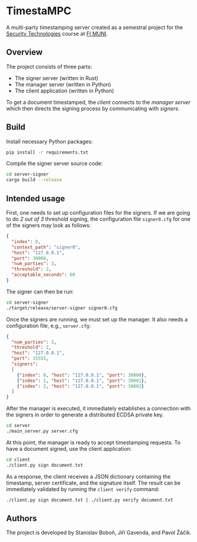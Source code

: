 # TimestaMPC
A multi-party timestamping server created as a semestral project for the
[Security Technologies](https://is.muni.cz/predmet/fi/jaro2022/PV204) course
at [FI MUNI](https://www.fi.muni.cz/).

## Overview
The project consists of three parts:
- The signer server (written in Rust)
- The manager server (written in Python)
- The client application (written in Python)

To get a document timestamped, the _client_ connects to the _manager server_
which then directs the signing process by communicating with _signers_.

## Build
Install necessary Python packages:
```bash
pip install -r requirements.txt
```
Compile the signer server source code:
```bash
cd server-signer
cargo build --release
```
## Intended usage
First, one needs to set up configuration files for the signers.
If we are going to do _2 out of 3_ threshold signing, the configuration
file `signer0.cfg` for one of the signers may look as follows:
```json
{
  "index": 0,
  "context_path": "signer0",
  "host": "127.0.0.1",
  "port": 30000,
  "num_parties": 3,
  "threshold": 2,
  "acceptable_seconds": 60
}
```
The signer can then be run:
```bash
cd server-signer
./target/release/server-signer signer0.cfg
```
Once the signers are running, we must set up the manager. It also needs
a configuration file, e.g., `server.cfg`:
```json
{
  "num_parties": 3,
  "threshold": 2,
  "host": "127.0.0.1",
  "port": 15555,
  "signers":
  [
    {"index": 0, "host": "127.0.0.1", "port": 30000},
    {"index": 1, "host": "127.0.0.1", "port": 30001},
    {"index": 2, "host": "127.0.0.1", "port": 30002}
  ]
}
```
After the manager is executed, it immediately establishes a connection with the
signers in order to generate a distributed ECDSA private key.
```bash
cd server
./main_server.py server.cfg
```
At this point, the manager is ready to accept timestamping requests. To have
a document signed, use the client application:
```bash
cd client
./client.py sign document.txt
```
As a response, the client receives a JSON dictionary containing the timestamp,
server certificate, and the signature itself. The result can be immediately
validated by running the `client verify` command:
```bash
./client.py sign document.txt | ./client.py verify document.txt
```

## Authors
The project is developed by Stanislav Boboň, Jiří Gavenda, and Pavol Žáčik.
